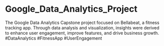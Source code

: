 # Google_Data_Analytics_Project
The Google Data Analytics Capstone project focused on Bellabeat, a fitness tracking app. Through data analysis and visualization, insights were derived to enhance user engagement, improve features, and drive business growth. #DataAnalytics #FitnessApp #UserEngagement
